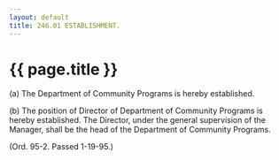 ```yaml
---
layout: default 
title: 246.01 ESTABLISHMENT.
---
```


{{ page.title }}
================

​(a) The Department of Community Programs is hereby established.

​(b) The position of Director of Department of Community Programs is
hereby established. The Director, under the general supervision of the
Manager, shall be the head of the Department of Community Programs.

(Ord. 95-2. Passed 1-19-95.)
